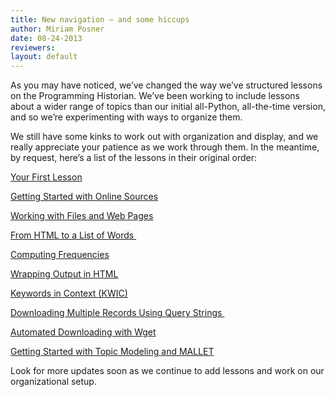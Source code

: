 ```yaml
---
title: New navigation — and some hiccups
author: Miriam Posner
date: 08-24-2013
reviewers: 
layout: default
---
```


As you may have noticed, we’ve changed the way we’ve structured lessons
on the Programming Historian. We’ve been working to include lessons
about a wider range of topics than our initial all-Python, all-the-time
version, and so we’re experimenting with ways to organize them.

We still have some kinks to work out with organization and display, and
we really appreciate your patience as we work through them. In the
meantime, by request, here’s a list of the lessons in their original
order:

[Your First Lesson][]

[Getting Started with Online Sources][]

[Working with Files and Web Pages][]

[From HTML to a List of Words ][]

[Computing Frequencies][]

[Wrapping Output in HTML][]

[Keywords in Context (KWIC)][]

[Downloading Multiple Records Using Query Strings ][]

[Automated Downloading with Wget][]

[Getting Started with Topic Modeling and MALLET][]

Look for more updates soon as we continue to add lessons and work on our
organizational setup.

  [Your First Lesson]: ../lessons/your-first-lesson-2
  [Getting Started with Online Sources]: ../lessons/viewing-html-files
  [Working with Files and Web Pages]: ../lessons/working-with-files-and-webpages
  [From HTML to a List of Words ]: ../lessons/from-html-to-list-of-words
  [Computing Frequencies]: ../lessons/computing-frequencies-2
  [Wrapping Output in HTML]: ../lessons/output-data-as-html-file
  [Keywords in Context (KWIC)]: ../lessons/keywords-in-context-using-n-grams
  [Downloading Multiple Records Using Query Strings ]: ../lessons/downloading-multiple-records-using-query-strings
  [Automated Downloading with Wget]: ../lessons/automated-downloading-with-wget
  [Getting Started with Topic Modeling and MALLET]: ../lessons/topic-modeling-and-mallet
